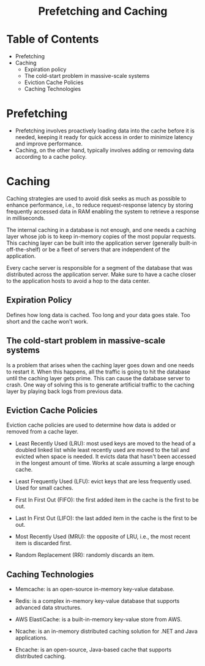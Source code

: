 <div align='center'>
  <h1> Prefetching and Caching </h1>
</div>

# Table of Contents

- Prefetching
- Caching
  - Expiration policy
  - The cold-start problem in massive-scale systems
  - Eviction Cache Policies
  - Caching Technologies

# Prefetching

- Prefetching involves proactively loading data into the cache before it is needed, keeping it ready for quick access in order to minimize latency and improve performance.
- Caching, on the other hand, typically involves adding or removing data according to a cache policy.

# Caching

Caching strategies are used to avoid disk seeks as much as possible to enhance performance, i.e., to reduce request-response latency by storing frequently accessed data in RAM enabling the system to retrieve a response in milliseconds.

The internal caching in a database is not enough, and one needs a caching layer whose job is to keep in-memory copies of the most popular requests. This caching layer can be built into the application server (generally built-in off-the-shelf) or be a fleet of servers that are independent of the application.

Every cache server is responsible for a segment of the database that was distributed across the application server. Make sure to have a cache closer to the application hosts to avoid a hop to the data center.

## Expiration Policy

Defines how long data is cached. Too long and your data goes stale. Too short and the cache won't work.

## The cold-start problem in massive-scale systems

Is a problem that arises when the caching layer goes down and one needs to restart it. When this happens, all the traffic is going to hit the database until the caching layer gets prime. This can cause the database server to crash. One way of solving this is to generate artificial traffic to the caching layer by playing back logs from previous data.

## Eviction Cache Policies

Eviction cache policies are used to determine how data is added or removed from a cache layer.

- Least Recently Used (LRU): most used keys are moved to the head of a doubled linked list while least recently used are moved to the tail and evicted when space is needed. It evicts data that hasn't been accessed in the longest amount of time. Works at scale assuming a large enough cache.

- Least Frequently Used (LFU): evict keys that are less frequently used. Used for small caches.

- First In First Out (FIFO): the first added item in the cache is the first to be out.

- Last In First Out (LIFO): the last added item in the cache is the first to be out.

- Most Recently Used (MRU): the opposite of LRU, i.e., the most recent item is discarded first.

- Random Replacement (RR): randomly discards an item.

## Caching Technologies

- Memcache: is an open-source in-memory key-value database. 

- Redis: is a complex in-memory key-value database that supports advanced data structures.

- AWS ElastiCache: is a built-in-memory key-value store from AWS.

- Ncache: is an in-memory distributed caching solution for .NET and Java applications.

- Ehcache: is an open-source, Java-based cache that supports distributed caching.
